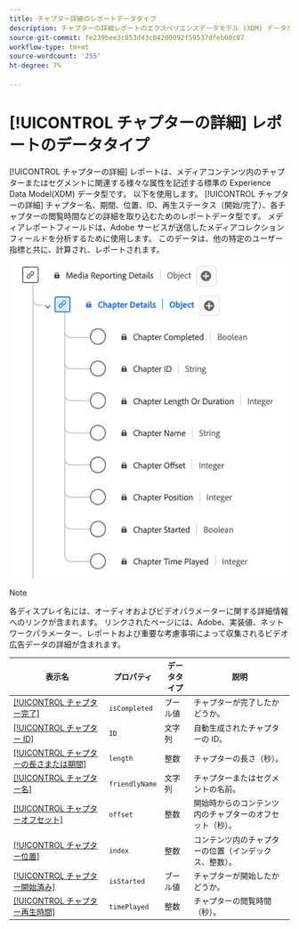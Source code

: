```yaml
---
title: チャプター詳細のレポートデータタイプ
description: チャプターの詳細レポートのエクスペリエンスデータモデル (XDM) データタイプについて説明します。
source-git-commit: fe239bee3c853d43c04200092f59537dfeb00c87
workflow-type: tm+mt
source-wordcount: '255'
ht-degree: 7%

---
```


# [!UICONTROL チャプターの詳細] レポートのデータタイプ

[!UICONTROL チャプターの詳細] レポートは、メディアコンテンツ内のチャプターまたはセグメントに関連する様々な属性を記述する標準の Experience Data Model(XDM) データ型です。 以下を使用します。 [!UICONTROL チャプターの詳細] チャプター名、期間、位置、ID、再生ステータス（開始/完了）、各チャプターの閲覧時間などの詳細を取り込むためのレポートデータ型です。 メディアレポートフィールドは、Adobe サービスが送信したメディアコレクションフィールドを分析するために使用します。 このデータは、他の特定のユーザー指標と共に、計算され、レポートされます。

![チャプター詳細レポートのデータタイプを示す図です。](../images/data-types/chapter-details-reporting.png)

>[!NOTE]
>
>各ディスプレイ名には、オーディオおよびビデオパラメーターに関する詳細情報へのリンクが含まれます。 リンクされたページには、Adobe、実装値、ネットワークパラメーター、レポートおよび重要な考慮事項によって収集されるビデオ広告データの詳細が含まれます。

| 表示名 | プロパティ | データタイプ | 説明 |
|-------------------------------------------------------------------------------------------------------------------------------------------------------------------------|---------------|-----------|--------------------------------------------------------------|
| [[!UICONTROL チャプター完了]](https://experienceleague.adobe.com/docs/media-analytics/using/implementation/variables/chapter-parameters.html#chapter-complete) | `isCompleted` | ブール値 | チャプターが完了したかどうか。 |
| [[!UICONTROL チャプター ID]](https://experienceleague.adobe.com/docs/media-analytics/using/implementation/variables/chapter-parameters.html#chapter) | `ID` | 文字列 | 自動生成されたチャプターの ID。 |
| [[!UICONTROL チャプターの長さまたは期間]](https://experienceleague.adobe.com/docs/media-analytics/using/implementation/variables/chapter-parameters.html#chapter-length) | `length` | 整数 | チャプターの長さ（秒）。 |
| [[!UICONTROL チャプター名]](https://experienceleague.adobe.com/docs/media-analytics/using/implementation/variables/chapter-parameters.html#chapter-name) | `friendlyName` | 文字列 | チャプターまたはセグメントの名前。 |
| [[!UICONTROL チャプターオフセット]](https://experienceleague.adobe.com/docs/media-analytics/using/implementation/variables/chapter-parameters.html#chapter-offset) | `offset` | 整数 | 開始時からのコンテンツ内のチャプターのオフセット（秒）。 |
| [[!UICONTROL チャプター位置]](https://experienceleague.adobe.com/docs/media-analytics/using/implementation/variables/chapter-parameters.html#chapter-position) | `index` | 整数 | コンテンツ内のチャプターの位置（インデックス、整数）。 |
| [[!UICONTROL チャプター開始済み]](https://experienceleague.adobe.com/docs/media-analytics/using/implementation/variables/chapter-parameters.html#chapter-start) | `isStarted` | ブール値 | チャプターが開始したかどうか。 |
| [[!UICONTROL チャプター再生時間]](https://experienceleague.adobe.com/docs/media-analytics/using/implementation/variables/chapter-parameters.html#chapter-time-spent) | `timePlayed` | 整数 | チャプターの閲覧時間（秒）。 |
